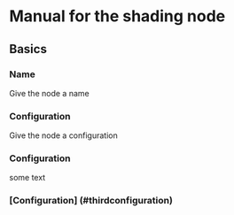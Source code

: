 # Manual for the shading node
## Basics
### Name
Give the node a name
### Configuration
Give the node a configuration
### Configuration
some text
### [Configuration] (#thirdconfiguration)